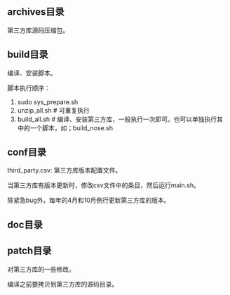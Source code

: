 ## archives目录

第三方库源码压缩包。

## build目录

编译、安装脚本。

脚本执行顺序：
1. sudo sys_prepare.sh
2. unzip_all.sh # 可重复执行
3. build_all.sh # 编译、安装第三方库，一般执行一次即可。也可以单独执行其中的一个脚本，如；build_nose.sh

## conf目录

third_party.csv: 第三方库版本配置文件。

当第三方库有版本更新时，修改csv文件中的条目，然后运行main.sh。

除紧急bug外，每年的4月和10月例行更新第三方库的版本。

## doc目录

## patch目录

对第三方库的一些修改。

编译之前要拷贝到第三方库的源码目录。
